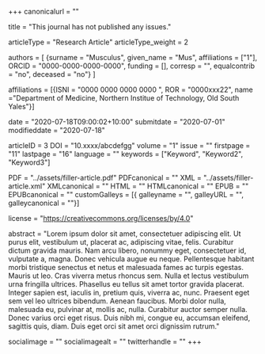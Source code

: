 +++
canonicalurl = ""

title = "This journal has not published any issues."

articleType = "Research Article"
articleType_weight = 2

authors = [
  {surname = "Musculus",  given_name = "Mus",  affiliations = ["1"],  ORCID = "0000-0000-0000-0000", funding = [], corresp = "", equalcontrib = "no", deceased = "no"}
]

affiliations = [{ISNI = "0000 0000 0000 0000 ", ROR = "0000xxx22", name ="Department of Medicine, Northern Institue of Technology, Old South Yales"}]

date = "2020-07-18T09:00:02+10:00"
submitdate = "2020-07-01"
modifieddate = "2020-07-18"

articleID = 3
DOI = "10.xxxx/abcdefgg"
volume = "1"
issue = ""
firstpage = "11"
lastpage = "16"
language = ""
keywords = ["Keyword", "Keyword2", "Keyword3"]


PDF = "../assets/filler-article.pdf"
PDFcanonical = ""
XML = "../assets/filler-article.xml"
XMLcanonical = ""
HTML = ""
HTMLcanonical = ""
EPUB = ""
EPUBcanonical = ""
customGalleys = [{ galleyname = "", galleyURL = "", galleycanonical = ""}]

license = "https://creativecommons.org/licenses/by/4.0"

abstract = "Lorem ipsum dolor sit amet, consectetuer adipiscing elit. Ut purus elit, vestibulum ut, placerat ac, adipiscing vitae, felis. Curabitur dictum gravida mauris. Nam arcu libero, nonummy eget, consectetuer id, vulputate a, magna. Donec vehicula augue eu neque. Pellentesque habitant morbi tristique senectus et netus et malesuada fames ac turpis egestas. Mauris ut leo. Cras viverra metus rhoncus sem. Nulla et lectus vestibulum urna fringilla ultrices. Phasellus eu tellus sit amet tortor gravida placerat. Integer sapien est, iaculis in, pretium quis, viverra ac, nunc. Praesent eget sem vel leo ultrices bibendum. Aenean faucibus. Morbi dolor nulla, malesuada eu, pulvinar at, mollis ac, nulla. Curabitur auctor semper nulla. Donec varius orci eget risus. Duis nibh mi, congue eu, accumsan eleifend, sagittis quis, diam. Duis eget orci sit amet orci dignissim rutrum."


socialimage = ""
socialimagealt = ""
twitterhandle = ""
+++

